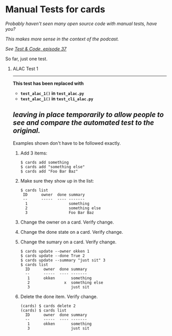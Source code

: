 # Manual Tests for cards

*Probably haven't seen many open source code with manual tests, have you?*

*This makes more sense in the context of the podcast.*

*See [Test & Code, episode 37](http://testandcode.com/37)*

So far, just one test.

1. ALAC Test 1

    ----
    **This test has been replaced with**
    - **`test_alac_1()` in `test_alac.py`**
    - **`test_alac_1()` in `test_cli_alac.py`**

    *leaving in place temporarily to allow people to see and compare the*
    *automated test to the original.*
    ----

    Examples shown don't have to be followed exactly.

    1. Add 3 items:

        ~~~
        $ cards add something
        $ cards add "something else"
        $ cards add "Foo Bar Baz"
        ~~~

    2. Make sure they show up in the list:
        ~~~
        $ cards list
         ID      owner  done summary
         --      -----  ---- -------
          1                  something
          2                  something else
          3                  Foo Bar Baz
        ~~~

    3. Change the owner on a card. Verify change.
    4. Change the done state on a card. Verify change.
    5. Change the sumary on a card. Verify change.

        ~~~
        $ cards update --owner okken 1
        $ cards update --done True 2
        $ cards update --summary "just sit" 3
        $ cards list
          ID      owner  done summary
          --      -----  ---- -------
           1      okken       something
           2               x  something else
           3                  just sit
        ~~~

    6. Delete the done item. Verify change.

        ~~~
        (cards) $ cards delete 2
        (cards) $ cards list
          ID      owner  done summary
          --      -----  ---- -------
           1      okken       something
           3                  just sit
        ~~~


